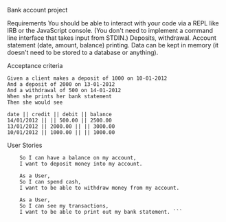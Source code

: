 Bank account project

Requirements
You should be able to interact with your code via a REPL like IRB or the JavaScript console. (You don't need to implement a command line interface that takes input from STDIN.)
Deposits, withdrawal.
Account statement (date, amount, balance) printing.
Data can be kept in memory (it doesn't need to be stored to a database or anything).


Acceptance criteria

```
Given a client makes a deposit of 1000 on 10-01-2012
And a deposit of 2000 on 13-01-2012
And a withdrawal of 500 on 14-01-2012
When she prints her bank statement
Then she would see

date || credit || debit || balance
14/01/2012 || || 500.00 || 2500.00
13/01/2012 || 2000.00 || || 3000.00
10/01/2012 || 1000.00 || || 1000.00 
```




User Stories
``` As a User,
    So I can have a balance on my account, 
    I want to deposit money into my account.

    As a User, 
    So I can spend cash, 
    I want to be able to withdraw money from my account.

    As a User, 
    So I can see my transactions, 
    I want to be able to print out my bank statement. ```
    